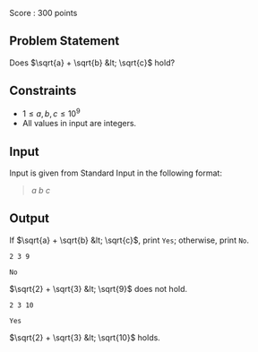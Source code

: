 Score : $300$ points

## Problem Statement

Does $\sqrt{a} + \sqrt{b} &lt; \sqrt{c}$ hold?

## Constraints

- $1 \leq a, b, c \leq 10^9$
- All values in input are integers.

## Input

Input is given from Standard Input in the following format:

> $a \ b \ c$

## Output

If $\sqrt{a} + \sqrt{b} &lt; \sqrt{c}$, print `Yes`; otherwise, print `No`.

```input1
2 3 9
```

```output1
No
```

$\sqrt{2} + \sqrt{3} &lt; \sqrt{9}$ does not hold.

```input2
2 3 10
```

```output2
Yes
```

$\sqrt{2} + \sqrt{3} &lt; \sqrt{10}$ holds.